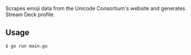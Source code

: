 Scrapes emoji data from the Unicode Consortium's website and generates Stream Deck profile.

## Usage

```bash
$ go run main.go
```
